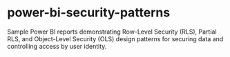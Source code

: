# power-bi-security-patterns
Sample Power BI reports demonstrating Row-Level Security (RLS), Partial RLS, and Object-Level Security (OLS) design patterns for securing data and controlling access by user identity.
